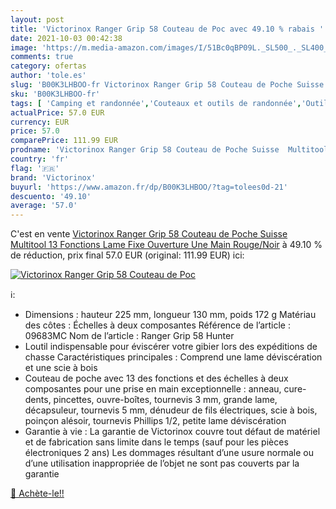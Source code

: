 ```yaml
---
layout: post
title: 'Victorinox Ranger Grip 58 Couteau de Poc avec 49.10 % rabais '
date: 2021-10-03 00:42:38
image: 'https://m.media-amazon.com/images/I/51Bc0qBP09L._SL500_._SL400_.jpg'
comments: true
category: ofertas
author: 'tole.es'
slug: 'B00K3LHBOO-fr Victorinox Ranger Grip 58 Couteau de Poche Suisse...'
sku: 'B00K3LHBOO-fr'
tags: [ 'Camping et randonnée','Couteaux et outils de randonnée','Outils multifonction randonnée','Sports et Loisirs','Vêtements et équipement de loisirs de plein air','victorinox', ]
actualPrice: 57.0 EUR
currency: EUR
price: 57.0
comparePrice: 111.99 EUR
prodname: 'Victorinox Ranger Grip 58 Couteau de Poche Suisse  Multitool  13 Fonctions  Lame Fixe  Ouverture Une Main  Rouge/Noir'
country: 'fr'
flag: '🇫🇷'
brand: 'Victorinox'
buyurl: 'https://www.amazon.fr/dp/B00K3LHBOO/?tag=tolees0d-21'
descuento: '49.10'
average: '57.0'
---
```


C'est en vente [Victorinox Ranger Grip 58 Couteau de Poche Suisse  Multitool  13 Fonctions  Lame Fixe  Ouverture Une Main  Rouge/Noir](https://www.amazon.fr/dp/B00K3LHBOO/?tag=tolees0d-21)  à  49.10 % de réduction, prix final  57.0 EUR (original: 111.99 EUR) ici:

[![Victorinox Ranger Grip 58 Couteau de Poc](https://m.media-amazon.com/images/I/51Bc0qBP09L._SL500_._SL400_.jpg)](https://www.amazon.fr/dp/B00K3LHBOO/?tag=tolees0d-21)

ℹ️:

- Dimensions : hauteur 225 mm, longueur 130 mm, poids 172 g Matériau des côtes : Échelles à deux composantes Référence de l’article : 09683MC Nom de l’article : Ranger Grip 58 Hunter
- Loutil indispensable pour éviscérer votre gibier lors des expéditions de chasse Caractéristiques principales : Comprend une lame déviscération et une scie à bois
- Couteau de poche avec 13 des fonctions et des échelles à deux composantes pour une prise en main exceptionnelle : anneau, cure-dents, pincettes, ouvre-boîtes, tournevis 3 mm, grande lame, décapsuleur, tournevis 5 mm, dénudeur de fils électriques, scie à bois, poinçon alésoir, tournevis Phillips 1/2, petite lame déviscération
- Garantie à vie : La garantie de Victorinox couvre tout défaut de matériel et de fabrication sans limite dans le temps (sauf pour les pièces électroniques 2 ans) Les dommages résultant d’une usure normale ou d’une utilisation inappropriée de l’objet ne sont pas couverts par la garantie

[🛒 Achète-le!!](https://www.amazon.fr/dp/B00K3LHBOO/?tag=tolees0d-21)
